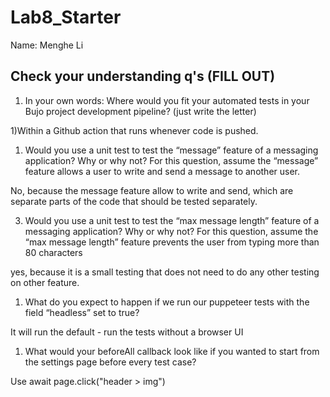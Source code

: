 # Lab8_Starter
Name: Menghe Li
## Check your understanding q's (FILL OUT)
1. In your own words: Where would you fit your automated tests in your Bujo project development pipeline? (just write the letter)

1)Within a Github action that runs whenever code is pushed.

1. Would you use a unit test to test the “message” feature of a messaging application? Why or why not? For this question, assume the “message” feature allows a user to write and send a message to another user.

No, because the message feature allow to write and send, which are separate parts of the code that should be tested separately.

3. Would you use a unit test to test the “max message length” feature of a messaging application? Why or why not? For this question, assume the “max message length” feature prevents the user from typing more than 80 characters

yes, because it is a small testing that does not need to do any other testing on other feature.

1. What do you expect to happen if we run our puppeteer tests with the field “headless” set to true?

It will run the default - run the tests without a browser UI

1. What would your beforeAll callback look like if you wanted to start from the settings page before every test case?

Use await page.click("header > img")


